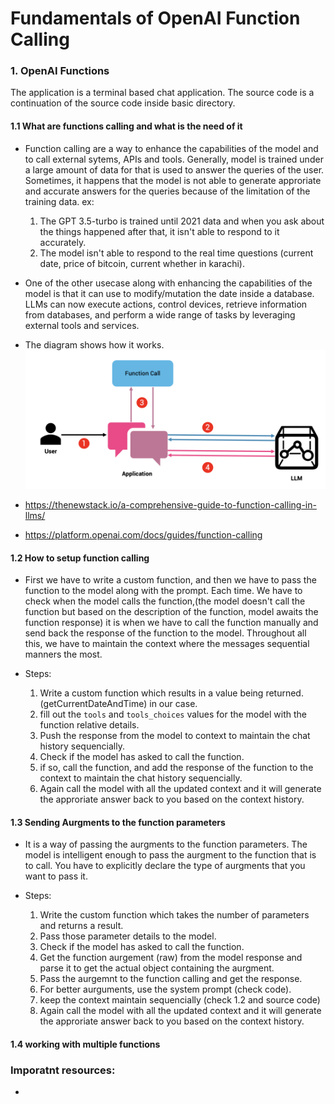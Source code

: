 # Fundamentals of OpenAI Function Calling

### 1. **OpenAI Functions**

The application is a terminal based chat application. The source code is a continuation of the source code inside basic directory.

#### 1.1 What are functions calling and what is the need of it

- Function calling are a way to enhance the capabilities of the model and to call external sytems, APIs and tools. Generally, model is trained under a large amount of data for that is used to answer the queries of the user. Sometimes, it happens that the model is not able to generate approriate and accurate answers for the queries because of the limitation of the training data. ex:

  1. The GPT 3.5-turbo is trained until 2021 data and when you ask about the things happened after that, it isn't able to respond to it accurately.
  2. The model isn't able to respond to the real time questions (current date, price of bitcoin, current whether in karachi).

- One of the other usecase along with enhancing the capabilities of the model is that it can use to modify/mutation the date inside a database. LLMs can now execute actions, control devices, retrieve information from databases, and perform a wide range of tasks by leveraging external tools and services.

- The diagram shows how it works.
  ![How it works](image.png)

- https://thenewstack.io/a-comprehensive-guide-to-function-calling-in-llms/
- https://platform.openai.com/docs/guides/function-calling

#### 1.2 How to setup function calling

- First we have to write a custom function, and then we have to pass the function to the model along with the prompt. Each time. We have to check when the model calls the function,(the model doesn't call the function but based on the description of the function, model awaits the function response) it is when we have to call the function manually and send back the response of the function to the model. Throughout all this, we have to maintain the context where the messages sequential manners the most.

- Steps:

  1. Write a custom function which results in a value being returned. (getCurrentDateAndTime) in our case.
  2. fill out the `tools` and `tools_choices` values for the model with the function relative details.
  3. Push the response from the model to context to maintain the chat history sequencially.
  4. Check if the model has asked to call the function.
  5. if so, call the function, and add the response of the function to the context to maintain the chat history sequencially.
  6. Again call the model with all the updated context and it will generate the approriate answer back to you based on the context history.

#### 1.3 Sending Aurgments to the function parameters

- It is a way of passing the aurgments to the function parameters. The model is intelligent enough to pass the aurgment to the function that is to call. You have to explicitly declare the type of aurgments that you want to pass it.

- Steps:
  1. Write the custom function which takes the number of parameters and returns a result.
  2. Pass those parameter details to the model.
  3. Check if the model has asked to call the function.
  4. Get the function aurgement (raw) from the model response and parse it to get the actual object containing the aurgment.
  5. Pass the aurgemnt to the function calling and get the response.
  6. For better aurguments, use the system prompt (check code).
  7. keep the context maintain sequencially (check 1.2 and source code)
  8. Again call the model with all the updated context and it will generate the approriate answer back to you based on the context history.

#### 1.4 working with multiple functions

### Imporatnt resources:

-
